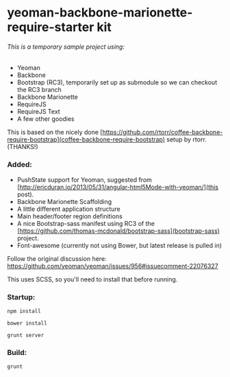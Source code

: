 # yeoman-backbone-marionette-require-starter kit

###### This is a temporary sample project using:

- Yeoman
- Backbone
- Bootstrap (RC3), temporarily set up as submodule so we can checkout the RC3 branch
- Backbone Marionette
- RequireJS
- RequireJS Text
- A few other goodies

This is based on the nicely done [https://github.com/rtorr/coffee-backbone-require-bootstrap](coffee-backbone-require-bootstrap) setup by rtorr. (THANKS!)

### Added:

- PushState support for Yeoman, suggested from [http://ericduran.io/2013/05/31/angular-html5Mode-with-yeoman/](this post).
- Backbone Marionette Scaffolding
- A little different application structure
- Main header/footer region definitions
- A nice Bootstrap-sass manifest using RC3 of the [https://github.com/thomas-mcdonald/bootstrap-sass](bootstrap-sass) project.
- Font-awesome (currently not using Bower, but latest release is pulled in)

Follow the original discussion here: https://github.com/yeoman/yeoman/issues/956#issuecomment-22076327

This uses SCSS, so you'll need to install that before running.

### Startup:

    npm install

    bower install

    grunt server

### Build:

    grunt